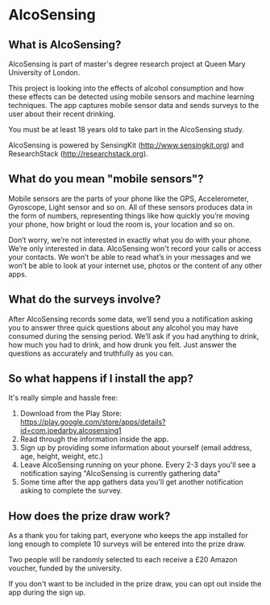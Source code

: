 # AlcoSensing

## What is AlcoSensing?

AlcoSensing is part of master's degree research project at Queen Mary University of London.

This project is looking into the effects of alcohol consumption and how these effects can be detected using mobile sensors and machine learning techniques. The app captures mobile sensor data and sends surveys to the user about their recent drinking.

You must be at least 18 years old to take part in the AlcoSensing study.

AlcoSensing is powered by SensingKit (http://www.sensingkit.org) and ResearchStack (http://researchstack.org).

## What do you mean "mobile sensors"?

Mobile sensors are the parts of your phone like the GPS, Accelerometer, Gyroscope, Light sensor and so on. All of these sensors produces data in the form of numbers, representing things like how quickly you’re moving your phone, how bright or loud the room is, your location and so on. 

Don’t worry, we’re not interested in exactly what you do with your phone. We’re only interested in data. AlcoSensing won't record your calls or access your contacts. We won’t be able to read what’s in your messages and we won’t be able to look at your internet use, photos or the content of any other apps.

## What do the surveys involve?

After AlcoSensing records some data, we’ll send you a notification asking you to answer three quick questions about any alcohol you may have consumed during the sensing period. We’ll ask if you had anything to drink, how much you had to drink, and how drunk you felt. Just answer the questions as accurately and truthfully as you can.

## So what happens if I install the app?

It's really simple and hassle free:
1. Download from the Play Store: https://play.google.com/store/apps/details?id=com.joedarby.alcosensing1
2. Read through the information inside the app.
3. Sign up by providing some information about yourself (email address, age, height, weight, etc.)
4. Leave AlcoSensing running on your phone. Every 2-3 days you'll see a notification saying "AlcoSensing is currently gathering data"
5. Some time after the app gathers data you'll get another notification asking to complete the survey.

## How does the prize draw work?

As a thank you for taking part, everyone who keeps the app installed for long enough to complete 10 surveys will be entered into the prize draw.

Two people will be randomly selected to each receive a £20 Amazon voucher, funded by the university.

If you don't want to be included in the prize draw, you can opt out inside the app during the sign up.
